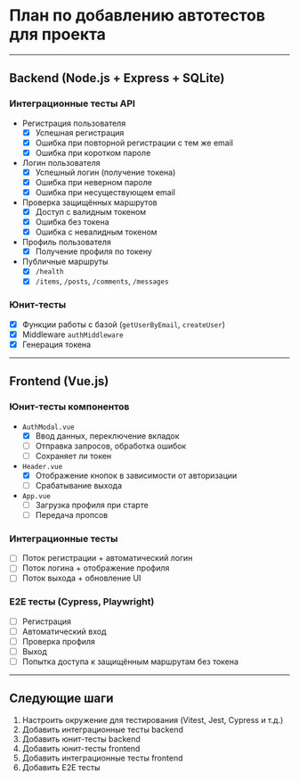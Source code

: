 # План по добавлению автотестов для проекта

---

## Backend (Node.js + Express + SQLite)

### Интеграционные тесты API

- Регистрация пользователя
  - [x] Успешная регистрация
  - [x] Ошибка при повторной регистрации с тем же email
  - [x] Ошибка при коротком пароле
- Логин пользователя
  - [x] Успешный логин (получение токена)
  - [x] Ошибка при неверном пароле
  - [x] Ошибка при несуществующем email
- Проверка защищённых маршрутов
  - [x] Доступ с валидным токеном
  - [x] Ошибка без токена
  - [x] Ошибка с невалидным токеном
- Профиль пользователя
  - [x] Получение профиля по токену
- Публичные маршруты
  - [x] `/health`
  - [x] `/items`, `/posts`, `/comments`, `/messages`

### Юнит-тесты

- [x] Функции работы с базой (`getUserByEmail`, `createUser`)
- [x] Middleware `authMiddleware`
- [x] Генерация токена

---

## Frontend (Vue.js)

### Юнит-тесты компонентов

- `AuthModal.vue`
  - [x] Ввод данных, переключение вкладок
  - [ ] Отправка запросов, обработка ошибок
  - [ ] Сохраняет ли токен
- `Header.vue`
  - [x] Отображение кнопок в зависимости от авторизации
  - [ ] Срабатывание выхода
- `App.vue`
  - [ ] Загрузка профиля при старте
  - [ ] Передача пропсов

### Интеграционные тесты

- [ ] Поток регистрации + автоматический логин
- [ ] Поток логина + отображение профиля
- [ ] Поток выхода + обновление UI

### E2E тесты (Cypress, Playwright)

- [ ] Регистрация
- [ ] Автоматический вход
- [ ] Проверка профиля
- [ ] Выход
- [ ] Попытка доступа к защищённым маршрутам без токена

---

## Следующие шаги

1. Настроить окружение для тестирования (Vitest, Jest, Cypress и т.д.)
2. Добавить интеграционные тесты backend
3. Добавить юнит-тесты backend
4. Добавить юнит-тесты frontend
5. Добавить интеграционные тесты frontend
6. Добавить E2E тесты
